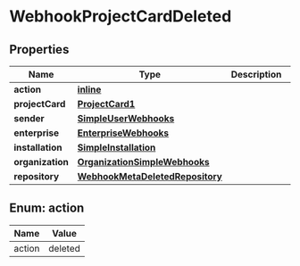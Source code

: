 
# WebhookProjectCardDeleted

## Properties
Name | Type | Description | Notes
------------ | ------------- | ------------- | -------------
**action** | [**inline**](#Action) |  | 
**projectCard** | [**ProjectCard1**](ProjectCard1.md) |  | 
**sender** | [**SimpleUserWebhooks**](SimpleUserWebhooks.md) |  | 
**enterprise** | [**EnterpriseWebhooks**](EnterpriseWebhooks.md) |  |  [optional]
**installation** | [**SimpleInstallation**](SimpleInstallation.md) |  |  [optional]
**organization** | [**OrganizationSimpleWebhooks**](OrganizationSimpleWebhooks.md) |  |  [optional]
**repository** | [**WebhookMetaDeletedRepository**](WebhookMetaDeletedRepository.md) |  |  [optional]


<a id="Action"></a>
## Enum: action
Name | Value
---- | -----
action | deleted



